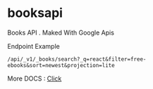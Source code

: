 # booksapi
Books API . Maked With Google Apis

Endpoint Example

```
/api/_v1/_books/search?_q=react&filter=free-ebooks&sort=newest&projection=lite
```

More DOCS : [Click](https://developers.google.com/books/docs/v1/using)

